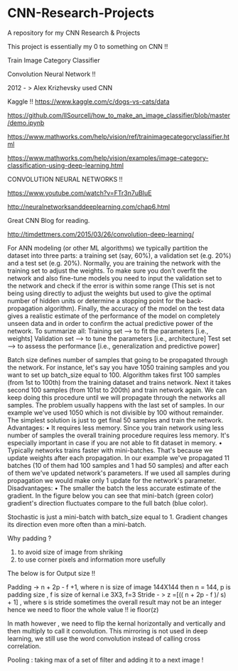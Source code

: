 # CNN-Research-Projects
A repository for my CNN Research &amp; Projects

This project is essentially my 0 to something on CNN !!

Train Image Category Classifier 

Convolution Neural Network !! 

2012 - > Alex Krizhevsky used CNN 

Kaggle !!
https://www.kaggle.com/c/dogs-vs-cats/data

https://github.com/llSourcell/how_to_make_an_image_classifier/blob/master/demo.ipynb


https://www.mathworks.com/help/vision/ref/trainimagecategoryclassifier.html

https://www.mathworks.com/help/vision/examples/image-category-classification-using-deep-learning.html


CONVOLUTION NEURAL NETWORKS !! 

https://www.youtube.com/watch?v=FTr3n7uBIuE

http://neuralnetworksanddeeplearning.com/chap6.html

Great CNN Blog for reading.

http://timdettmers.com/2015/03/26/convolution-deep-learning/


For ANN modeling (or other ML algorithms)  we typically partition the dataset into three parts: a training set (say, 60%), a validation set (e.g. 20%) and a test set (e.g. 20%). Normally, you are training the network with the training set to adjust the weights. To make sure you don't overfit the network and also fine-tune models you need to input the validation set to the network and check if the error is within some range (This set is not being using directly to adjust the weights but used to give the optimal number of hidden units or determine a stopping point for the back-propagation algorithm). Finally, the accuracy of the model on the test data gives a realistic estimate of the performance of the model on completely unseen data and in order to confirm the actual predictive power of the network.
To summarize all:
Training set  --> to fit the parameters [i.e., weights]
Validation set --> to tune the parameters [i.e., architecture]
Test set --> to assess the performance [i.e., generalization and predictive power]

Batch size defines number of samples that going to be propagated through the network.
For instance, let's say you have 1050 training samples and you want to set up batch_size equal to 100. Algorithm takes first 100 samples (from 1st to 100th) from the training dataset and trains network. Next it takes second 100 samples (from 101st to 200th) and train network again. We can keep doing this procedure until we will propagate through the networks all samples. The problem usually happens with the last set of samples. In our example we've used 1050 which is not divisible by 100 without remainder. The simplest solution is just to get final 50 samples and train the network.
Advantages:
•	It requires less memory. Since you train network using less number of samples the overall training procedure requires less memory. It's especially important in case if you are not able to fit dataset in memory.
•	Typically networks trains faster with mini-batches. That's because we update weights after each propagation. In our example we've propagated 11 batches (10 of them had 100 samples and 1 had 50 samples) and after each of them we've updated network's parameters. If we used all samples during propagation we would make only 1 update for the network's parameter.
Disadvantages:
•	The smaller the batch the less accurate estimate of the gradient. In the figure below you can see that mini-batch (green color) gradient's direction fluctuates compare to the full batch (blue color).
 
Stochastic is just a mini-batch with batch_size equal to 1. Gradient changes its direction even more often than a mini-batch.

Why padding ? 
1) to avoid size of image from shriking 
2) to use corner pixels and information more usefully 

The below is for Output size !! 

Padding ->  n + 2p - f +1, where n is size of image 144X144 then n = 144, p is padding size , 
            f is size of kernal i.e 3X3, f=3
Stride - > z =[(( n + 2p - f )/ s) + 1] , where  s is stride 
           sometimes the overall result may not be an integer hence we need to floor the whole value !! ie floor(z) 
           
In math however , we need to flip the kernal horizontally and vertically and then multiply to call it convolution. This mirroring is not used in deep learning, we still use the word convolution instead of calling cross correlation.

Pooling : taking max of a set of filter and adding it to a next image ! 
